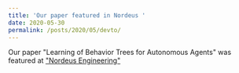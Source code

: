 ```yaml
---
title: 'Our paper featured in Nordeus '
date: 2020-05-30
permalink: /posts/2020/05/devto/
---
```


Our paper "Learning of Behavior Trees for Autonomous Agents" was featured at ["Nordeus Engineering"](https://engineering.nordeus.com/learning-of-behavior-trees-for-autonomous-agents/)
